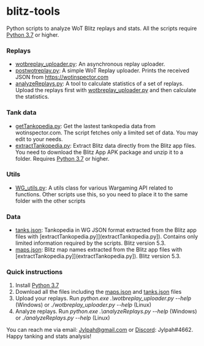 # blitz-tools
Python scripts to analyze WoT Blitz replays and stats. All the scripts require [Python 3.7](https://www.python.org/downloads/) or higher.

### Replays
* [wotbreplay_uploader.py](wotbreplay_uploader.py): An asynchronous replay uploader. 
* [postwotreplay.py](postwotreplay.py): A simple WoT Replay uploader. Prints the received JSON from https://wotinspector.com
* [analyzeReplays.py](analyzeReplays.py): A tool to calculate statistics of a set of replays. Upload the replays first with [wotbreplay_uploader.py](wotbreplay_uploader.py) and then calculate the statistics. 

### Tank data
* [getTankopedia.py](getTankopedia.py): Get the lastest tankopedia data from wotinspector.com. The script fetches only a limited set of data. You may edit to your needs. 
* [extractTankopedia.py](extractTankopedia.py): Extract Blitz data directly from the Blitz app files. You need to download the Blitz App APK package and unzip it to a folder. Requires [Python 3.7](https://www.python.org/downloads/) or higher.

### Utils
* [WG_utils.py](WG_utils.py): A utils class for various Wargaming API related to functions. Other scripts use this, so you need to place it to the same folder with the other scripts

### Data
* [tanks.json](tanks.json): Tankopedia in WG JSON format extracted from the Blitz app files with [extractTankopedia.py]](extractTankopedia.py]). Contains only limited information required by the scripts. Blitz version 5.3. 
* [maps.json](maps.json): Blitz map names extracted from the Blitz app files with [extractTankopedia.py]](extractTankopedia.py]). Blitz version 5.3.

### Quick instructions

1. Install [Python 3.7](https://www.python.org/downloads/)
1. Download all the files including the [maps.json](maps.json) and [tanks.json](tanks.json) files
1. Upload your replays. Run _python.exe .\wotbreplay_uploader.py --help_ (Windows) or _./wotbreplay_uploader.py --help_ (Linux)
1. Analyze replays.  Run _python.exe .\analyzeReplays.py --help_ (Windows) or _./analyzeReplays.py --help_ (Linux)


You can reach me via email: Jylpah@gmail.com or [Discord](https://discordapp.com/): Jylpah#4662. Happy tanking and stats analysis!
